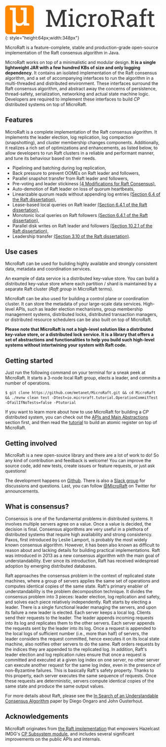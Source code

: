 
![](img/logo.png){: style="height:64px;width:348px"}

MicroRaft is a feature-complete, stable and production-grade open-source 
implementation of the Raft consensus algorithm in Java. 

MicroRaft works on top of a minimalistic and modular design. __It is a single
lightweight JAR with a few hundred KBs of size and only logging dependency__. 
It contains an isolated implementation of the Raft consensus algorithm, and a
set of accompanying interfaces to run the algorithm in a multi-threaded and 
distributed environment. These interfaces surround the Raft consensus 
algorithm, and abstract away the concerns of persistence, thread-safety, 
serialization, networking and actual state machine logic. Developers are 
required to implement these interfaces to build *CP* distributed systems on 
top of MicroRaft. 


## Features

MicroRaft is a complete implementation of the Raft consensus algorithm. It
implements the leader election, log replication, log compaction (snapshotting),
and cluster membership changes components. Additionally, it realizes a rich set
of optimizations and enhancements, as listed below, to allow developers to run 
Raft clusters in a reliable and performant manner, and tune its behaviour based 
on their needs.

* Pipelining and batching during log replication,
* Back pressure to prevent OOMEs on Raft leader and followers,
* Parallel snapshot transfer from Raft leader and followers,
* Pre-voting and leader stickiness [(4 Modifications for Raft Consensus)](https://openlife.cc/system/files/4-modifications-for-Raft-consensus.pdf),
* Auto-demotion of Raft leader on loss of quorum heartbeats,
* Linearizable quorum reads without appending log entries [(Section 6.4 of the Raft dissertation)](https://github.com/ongardie/dissertation),
* Lease-based local queries on Raft leader [(Section 6.4.1 of the Raft dissertation)](https://github.com/ongardie/dissertation),
* Monotonic local queries on Raft followers [(Section 6.4.1 of the Raft dissertation)](https://github.com/ongardie/dissertation),
* Parallel disk writes on Raft leader and followers [(Section 10.2.1 of the Raft dissertation)](https://github.com/ongardie/dissertation),
* Leadership transfer [(Section 3.10 of the Raft dissertation)](https://github.com/ongardie/dissertation).


## Use cases

MicroRaft can be used for building highly available and strongly consistent data, 
metadata and coordination services. 

An example of data service is a distributed key-value store. You can build a 
distributed key-value store where each partition / shard is maintained by a 
separate Raft cluster (*Raft group* in MicroRaft terms).
 
MicroRaft can be also used for building a control plane or coordination
cluster. It can store the metadata of your large-scale data services. 
High-level APIs, such as leader election mechanisms, group membership 
management systems, distributed locks, distributed transaction managers, or 
distributed resource schedulers can be also built on top of MicroRaft.
 
__Please note that MicroRaft is not a high-level solution like a distributed 
key-value store, or a distributed lock service. It is a library that offers
a set of abstractions and functionalities to help you build such high-level 
systems without intertwining your system with Raft code.__ 


## Getting started

Just run the following command on your terminal for a sneak peek at MicroRaft.
It starts a 3-node local Raft group, elects a leader, and commits a number of 
operations.

~~~~{.bash}
$ git clone https://github.com/metanet/MicroRaft.git && cd MicroRaft && ./mvnw clean test -Dtest=io.microraft.tutorial.OperationCommitTest -DfailIfNoTests=false -Ptutorial
~~~~

If you want to learn more about how to use MicroRaft for building a *CP* 
distributed system, you can check out the 
[APIs and Main Abstractions](user-guide/apis-and-main-abstractions.md) section
first, and then read the 
[tutorial](user-guide/tutorial-building-an-atomic-register.md) to build 
an atomic register on top of MicroRaft.


## Getting involved

MicroRaft is a new open-source library and there are a lot of work to do! So
any kind of contribution and feedback is welcome! You can improve the source
code, add new tests, create issues or feature requests, or just ask questions!

The development happens on [Github](https://github.com/metanet/microraft). 
There is also a [Slack group](https://join.slack.com/t/microraft/shared_invite/zt-dc6utpfk-84P0VbK7EcrD3lIme2IaaQ) 
for discussions and questions. Last, you can follow 
[@MicroRaft](https://twitter.com/microraft) on Twitter for announcements.


## What is consensus?

Consensus is one of the fundamental problems in distributed systems. It 
involves multiple servers agree on a value. Once a value is decided, the
decision is final. Consensus algorithms are very useful in a plethora of 
distributed systems that require high availability and strong consistency. 
Paxos, first introduced by Leslie Lamport, is probably the most widely known
consensus algorithm. However, it has been also known as difficult to reason
about and lacking details for building practical implementations. Raft was 
introduced in 2013 as a new consensus algorithm with the main goal of 
understandability. Ever since its introduction, Raft has received widespread 
adoption by emerging distributed databases. 

Raft approaches the consensus problem in the context of replicated state 
machines, where a group of servers applies the same set of operations and 
computes identical copies of the same state. Raft's primary enabler of 
understandability is the problem decomposition technique. It divides the 
consensus problem into 3 pieces: leader election, log replication and safety, 
and solves each piece relatively independently. Raft starts by electing a 
leader. There is a single functional leader managing the servers, and upon
its failure a new leader is elected. Each server keeps a local log. Clients 
send their requests to the leader. The leader appends incoming requests into
its log and replicates them to the other servers. Each server appends the 
requests sent by the leader into its log. Once a request is appended to the 
local logs of sufficient number (i.e., more than half) of servers, the leader 
considers the request committed, hence executes it on its local state machine, 
also notifies other servers to do the same. Raft orders requests by the indices 
they are appended to the replicated log. In addition, Raft's leader election 
and log replication rules ensure that once a request is committed and executed 
at a given log index on one server, no other server can execute another request 
for the same log index, even in the presence of non-Byzantine failures. This is 
basically Raft's safety property. Thanks to this property, each server executes
the same sequence of requests. Once these requests are deterministic, servers 
compute identical copies of the same state and produce the same output values. 

For more details about Raft, please see the 
[In Search of an Understandable Consensus Algorithm](https://raft.github.io/raft.pdf) 
paper by Diego Ongaro and John Ousterhout.  


## Acknowledgements

MicroRaft originates from 
[the Raft implementation](https://github.com/hazelcast/hazelcast/tree/master/hazelcast/src/main/java/com/hazelcast/cp/internal/raft) 
that empowers Hazelcast IMDG's 
[CP Subsystem module](https://docs.hazelcast.org/docs/latest/manual/html-single/index.html#cp-subsystem),
and includes several significant improvements on the public APIs and internals. 
